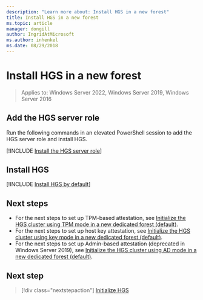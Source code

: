 ```yaml
---
description: "Learn more about: Install HGS in a new forest"
title: Install HGS in a new forest
ms.topic: article
manager: dongill
author: IngridAtMicrosoft
ms.author: inhenkel
ms.date: 08/29/2018
---
```


# Install HGS in a new forest

>Applies to: Windows Server 2022, Windows Server 2019, Windows Server 2016

## Add the HGS server role

Run the following commands in an elevated PowerShell session to add the HGS server role and install HGS.

[!INCLUDE [Install the HGS server role](../../../includes/guarded-fabric-install-hgs-server-role.md)]

## Install HGS

[!INCLUDE [Install HGS by default](../../../includes/install-hgs-default.md)]

## Next steps

- For the next steps to set up TPM-based attestation, see [Initialize the HGS cluster using TPM mode in a new dedicated forest (default)](guarded-fabric-initialize-hgs-tpm-mode-default.md).
- For the next steps to set up host key attestation, see [Initialize the HGS cluster using key mode in a new dedicated forest (default)](guarded-fabric-initialize-hgs-key-mode-default.md).
- For the next steps to set up Admin-based attestation (deprecated in Windows Server 2019), see [Initialize the HGS cluster using AD mode in a new dedicated forest (default)](guarded-fabric-initialize-hgs-ad-mode-default.md).

## Next step

> [!div class="nextstepaction"]
> [Initialize HGS](guarded-fabric-initialize-hgs.md)


